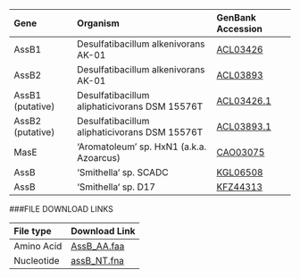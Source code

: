 Gene | Organism | GenBank Accession |
 :--- | :--- | :--- |
| AssB1 | Desulfatibacillum alkenivorans AK-01 | [ACL03426](http://www.ncbi.nlm.nih.gov/protein/ACL03426) |
| AssB2 | Desulfatibacillum alkenivorans AK-01 | [ACL03893](http://www.ncbi.nlm.nih.gov/protein/ACL03893) |
| AssB1 (putative) | Desulfatibacillum aliphaticivorans DSM 15576T | [ACL03426.1](http://www.ncbi.nlm.nih.gov/protein/ACL03426.1) |
| AssB2 (putative) | Desulfatibacillum aliphaticivorans DSM 15576T | [ACL03893.1](http://www.ncbi.nlm.nih.gov/protein/ACL03893.1) |
| MasE | ‘Aromatoleum’ sp. HxN1 (a.k.a. Azoarcus) | [CAO03075](http://www.ncbi.nlm.nih.gov/protein/CAO03075) |
| AssB | ‘Smithella‘ sp.  SCADC | [KGL06508](http://www.ncbi.nlm.nih.gov/protein/KGL06508) |
| AssB | ‘Smithella‘ sp.  D17 | [KFZ44313](http://www.ncbi.nlm.nih.gov/protein/KFZ44313) |

###FILE DOWNLOAD LINKS

 File type | Download Link |
 :--- | :---------- | 
| Amino Acid | [AssB_AA.faa](amino_acid/AssB_AA.faa) |
| Nucleotide | [assB_NT.fna](nucleotide/assB_NT.fna) |
